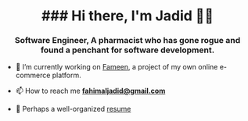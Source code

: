 <h1 align="center">### Hi there, I'm Jadid 👋🏽</h1>
<h3 align="center">Software Engineer, A pharmacist who has gone rogue and found a penchant for software development.</h3>

- 🔭 I’m currently working on [Fameen](https://github.com/FahimJadid/fameen), a project of my own online e-commerce platform.

- 📫 How to reach me **fahimaljadid@gmail.com**

- 📄 Perhaps a well-organized [resume](https://fahimjadid.github.io/resume/)
